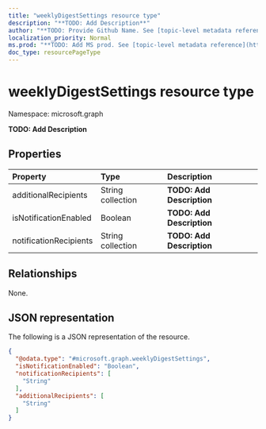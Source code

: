 ```yaml
---
title: "weeklyDigestSettings resource type"
description: "**TODO: Add Description**"
author: "**TODO: Provide Github Name. See [topic-level metadata reference](https://msgo.azurewebsites.net/add/document/guidelines/metadata.html#topic-level-metadata)**"
localization_priority: Normal
ms.prod: "**TODO: Add MS prod. See [topic-level metadata reference](https://msgo.azurewebsites.net/add/document/guidelines/metadata.html#topic-level-metadata)**"
doc_type: resourcePageType
---
```


# weeklyDigestSettings resource type


Namespace: microsoft.graph

**TODO: Add Description**

## Properties
|Property|Type|Description|
|:---|:---|:---|
|additionalRecipients|String collection|**TODO: Add Description**|
|isNotificationEnabled|Boolean|**TODO: Add Description**|
|notificationRecipients|String collection|**TODO: Add Description**|

## Relationships
None.

## JSON representation
The following is a JSON representation of the resource.
<!-- {
  "blockType": "resource",
  "@odata.type": "microsoft.graph.weeklyDigestSettings"
}
-->
``` json
{
  "@odata.type": "#microsoft.graph.weeklyDigestSettings",
  "isNotificationEnabled": "Boolean",
  "notificationRecipients": [
    "String"
  ],
  "additionalRecipients": [
    "String"
  ]
}
```

